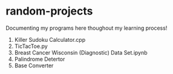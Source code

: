 # random-projects
Documenting my programs here thoughout my learning process!
1. Killer Sudoku Calculator.cpp
2. TicTacToe.py
3. Breast Cancer Wisconsin (Diagnostic) Data Set.ipynb
4. Palindrome Detertor
5. Base Converter
